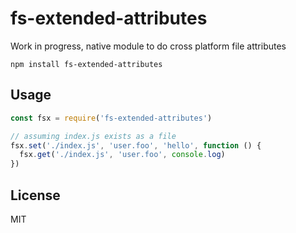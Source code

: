 # fs-extended-attributes

Work in progress, native module to do cross platform file attributes

```
npm install fs-extended-attributes
```

## Usage

``` js
const fsx = require('fs-extended-attributes')

// assuming index.js exists as a file
fsx.set('./index.js', 'user.foo', 'hello', function () {
  fsx.get('./index.js', 'user.foo', console.log)
})
```

## License

MIT
